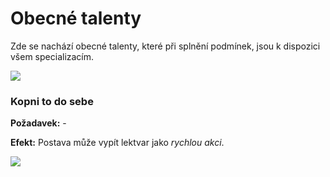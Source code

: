 # Obecné talenty

Zde se nachází obecné talenty, které při splnění podmínek, jsou k dispozici všem specializacím.

<img src="/assets/sep_line.png"/>

### Kopni to do sebe

**Požadavek:** -

**Efekt:** Postava může vypít lektvar jako *rychlou akci*.

<img src="/assets/sep_line.png"/>